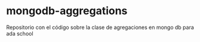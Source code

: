 # mongodb-aggregations
Repositorio con el código sobre la clase de agregaciones en mongo db para ada school
